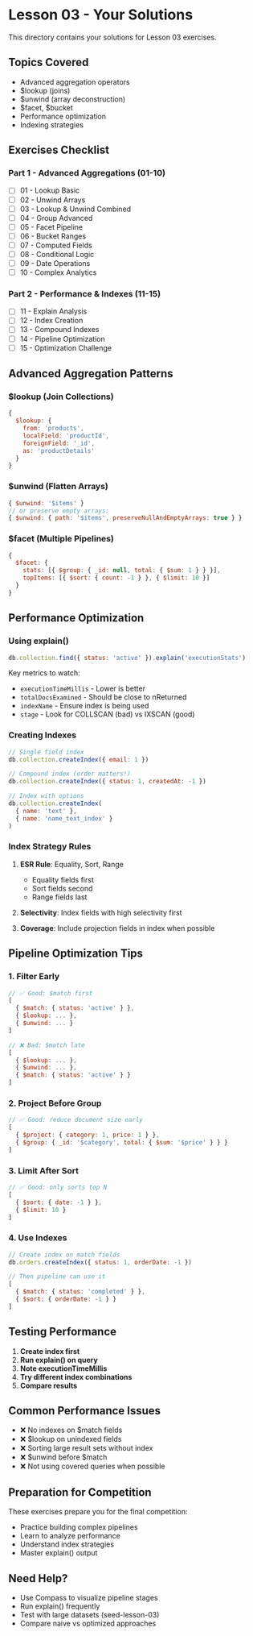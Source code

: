 # Lesson 03 - Your Solutions

This directory contains your solutions for Lesson 03 exercises.

## Topics Covered

- Advanced aggregation operators
- $lookup (joins)
- $unwind (array deconstruction)
- $facet, $bucket
- Performance optimization
- Indexing strategies

## Exercises Checklist

### Part 1 - Advanced Aggregations (01-10)
- [ ] 01 - Lookup Basic
- [ ] 02 - Unwind Arrays
- [ ] 03 - Lookup & Unwind Combined
- [ ] 04 - Group Advanced
- [ ] 05 - Facet Pipeline
- [ ] 06 - Bucket Ranges
- [ ] 07 - Computed Fields
- [ ] 08 - Conditional Logic
- [ ] 09 - Date Operations
- [ ] 10 - Complex Analytics

### Part 2 - Performance & Indexes (11-15)
- [ ] 11 - Explain Analysis
- [ ] 12 - Index Creation
- [ ] 13 - Compound Indexes
- [ ] 14 - Pipeline Optimization
- [ ] 15 - Optimization Challenge

## Advanced Aggregation Patterns

### $lookup (Join Collections)
```javascript
{
  $lookup: {
    from: 'products',
    localField: 'productId',
    foreignField: '_id',
    as: 'productDetails'
  }
}
```

### $unwind (Flatten Arrays)
```javascript
{ $unwind: '$items' }
// or preserve empty arrays:
{ $unwind: { path: '$items', preserveNullAndEmptyArrays: true } }
```

### $facet (Multiple Pipelines)
```javascript
{
  $facet: {
    stats: [{ $group: { _id: null, total: { $sum: 1 } } }],
    topItems: [{ $sort: { count: -1 } }, { $limit: 10 }]
  }
}
```

## Performance Optimization

### Using explain()
```javascript
db.collection.find({ status: 'active' }).explain('executionStats')
```

Key metrics to watch:
- `executionTimeMillis` - Lower is better
- `totalDocsExamined` - Should be close to nReturned
- `indexName` - Ensure index is being used
- `stage` - Look for COLLSCAN (bad) vs IXSCAN (good)

### Creating Indexes
```javascript
// Single field index
db.collection.createIndex({ email: 1 })

// Compound index (order matters!)
db.collection.createIndex({ status: 1, createdAt: -1 })

// Index with options
db.collection.createIndex(
  { name: 'text' },
  { name: 'name_text_index' }
)
```

### Index Strategy Rules

1. **ESR Rule**: Equality, Sort, Range
   - Equality fields first
   - Sort fields second
   - Range fields last

2. **Selectivity**: Index fields with high selectivity first

3. **Coverage**: Include projection fields in index when possible

## Pipeline Optimization Tips

### 1. Filter Early
```javascript
// ✅ Good: $match first
[
  { $match: { status: 'active' } },
  { $lookup: ... },
  { $unwind: ... }
]

// ❌ Bad: $match late
[
  { $lookup: ... },
  { $unwind: ... },
  { $match: { status: 'active' } }
]
```

### 2. Project Before Group
```javascript
// ✅ Good: reduce document size early
[
  { $project: { category: 1, price: 1 } },
  { $group: { _id: '$category', total: { $sum: '$price' } } }
]
```

### 3. Limit After Sort
```javascript
// ✅ Good: only sorts top N
[
  { $sort: { date: -1 } },
  { $limit: 10 }
]
```

### 4. Use Indexes
```javascript
// Create index on match fields
db.orders.createIndex({ status: 1, orderDate: -1 })

// Then pipeline can use it
[
  { $match: { status: 'completed' } },
  { $sort: { orderDate: -1 } }
]
```

## Testing Performance

1. **Create index first**
2. **Run explain() on query**
3. **Note executionTimeMillis**
4. **Try different index combinations**
5. **Compare results**

## Common Performance Issues

- ❌ No indexes on $match fields
- ❌ $lookup on unindexed fields
- ❌ Sorting large result sets without index
- ❌ $unwind before $match
- ❌ Not using covered queries when possible

## Preparation for Competition

These exercises prepare you for the final competition:
- Practice building complex pipelines
- Learn to analyze performance
- Understand index strategies
- Master explain() output

## Need Help?

- Use Compass to visualize pipeline stages
- Run explain() frequently
- Test with large datasets (seed-lesson-03)
- Compare naive vs optimized approaches

